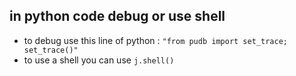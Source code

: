 
## in python code debug or use shell

* to debug use this line of python : ```"from pudb import set_trace; set_trace()"``` 
* to use a shell you can use ```j.shell()```
